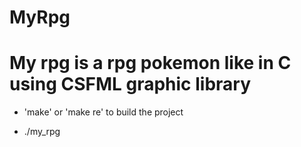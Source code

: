 # MyRpg

# My rpg is a rpg pokemon like in C using CSFML graphic library

- 'make' or 'make re' to build the project

- ./my_rpg
